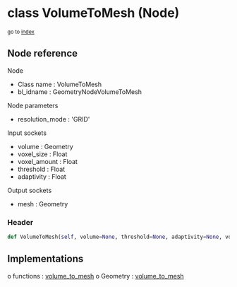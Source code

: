 # class VolumeToMesh (Node)

<sub>go to [index](/docs/index.md)</sub>

## Node reference

Node
 - Class name : VolumeToMesh
 - bl_idname : GeometryNodeVolumeToMesh

Node parameters
 - resolution_mode : 'GRID'

Input sockets
 - volume : Geometry
 - voxel_size : Float
 - voxel_amount : Float
 - threshold : Float
 - adaptivity : Float

Output sockets
 - mesh : Geometry

### Header

``` python
def VolumeToMesh(self, volume=None, threshold=None, adaptivity=None, voxel_amount=None, voxel_size=None, resolution_mode='GRID', node_label=None, node_color=None):
```

## Implementations

o functions : [volume_to_mesh](/docs/GeoNodes_classes/volume_to_mesh.md)
o Geometry : [volume_to_mesh](/docs/GeoNodes_classes/Geometry.md#volume_to_mesh) 

